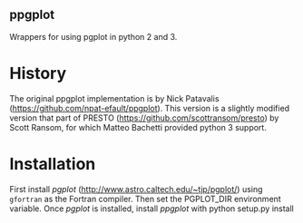 ## ppgplot
Wrappers for using pgplot in python 2 and 3.

# History

The original ppgplot implementation is by Nick Patavalis (https://github.com/npat-efault/ppgplot). This version is a slightly modified version that part of PRESTO (https://github.com/scottransom/presto) by Scott Ransom, for which Matteo Bachetti provided python 3 support.

# Installation

First install *pgplot* (http://www.astro.caltech.edu/~tjp/pgplot/) using `gfortran` as the Fortran compiler. Then set the PGPLOT_DIR environment variable. Once *pgplot* is installed, install *ppgplot* with
  python setup.py install
